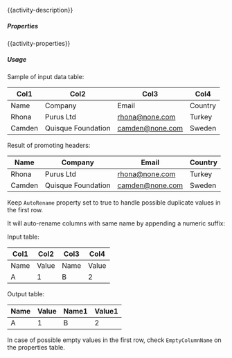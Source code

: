 {{activity-description}}

<div class="data-table-sprite promote-headers"></div>

##### Properties

{{activity-properties}}

##### Usage

Sample of input data table:

|  Col1  |        Col2        |      Col3       |  Col4   |
| ------ | ------------------ | --------------- | ------- |
| Name   | Company            | Email           | Country |
| Rhona  | Purus Ltd          | rhona@none.com  | Turkey  |
| Camden | Quisque Foundation | camden@none.com | Sweden  |

Result of promoting headers:

| Name   | Company            | Email           | Country |
| ------ | ------------------ | --------------- | ------- |
| Rhona  | Purus Ltd          | rhona@none.com  | Turkey  |
| Camden | Quisque Foundation | camden@none.com | Sweden  |

Keep `AutoRename` property set to true to handle possible duplicate values in the first row.

It will auto-rename columns with same name by appending a numeric suffix:

Input table:

| Col1 | Col2  |             Col3              |              Col4              |
| ---- | ----- | ----------------------------- | ------------------------------ |
| Name | Value | <span class="red">Name</span> | <span class="red">Value</span> |
| A    | 1     | B                             | 2                              |

Output table:

| Name | Value | <span class="green">Name1</span> | <span class="green">Value1</span> |
| ---- | ----- | -------------------------------- | --------------------------------- |
| A    | 1     | B                                | 2                                 |

In case of possible empty values in the first row, check `EmptyColumnName` on the properties table.